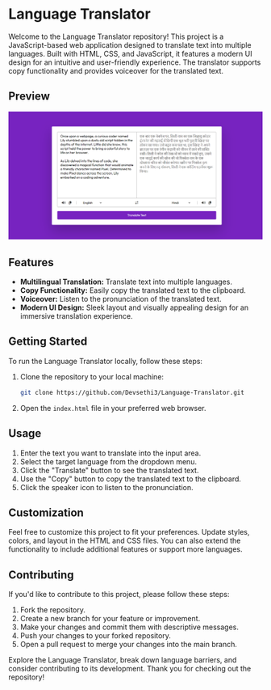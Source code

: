 # Language Translator

Welcome to the Language Translator repository! This project is a JavaScript-based web application designed to translate text into multiple languages. Built with HTML, CSS, and JavaScript, it features a modern UI design for an intuitive and user-friendly experience. The translator supports copy functionality and provides voiceover for the translated text.

## Preview

![Language Translator Preview](Preview.png)

## Features

- **Multilingual Translation:** Translate text into multiple languages.
- **Copy Functionality:** Easily copy the translated text to the clipboard.
- **Voiceover:** Listen to the pronunciation of the translated text.
- **Modern UI Design:** Sleek layout and visually appealing design for an immersive translation experience.

## Getting Started

To run the Language Translator locally, follow these steps:

1. Clone the repository to your local machine:

   ```bash
   git clone https://github.com/Devsethi3/Language-Translator.git
   ```

2. Open the `index.html` file in your preferred web browser.

## Usage

1. Enter the text you want to translate into the input area.
2. Select the target language from the dropdown menu.
3. Click the "Translate" button to see the translated text.
4. Use the "Copy" button to copy the translated text to the clipboard.
5. Click the speaker icon to listen to the pronunciation.

## Customization

Feel free to customize this project to fit your preferences. Update styles, colors, and layout in the HTML and CSS files. You can also extend the functionality to include additional features or support more languages.

## Contributing

If you'd like to contribute to this project, please follow these steps:

1. Fork the repository.
2. Create a new branch for your feature or improvement.
3. Make your changes and commit them with descriptive messages.
4. Push your changes to your forked repository.
5. Open a pull request to merge your changes into the main branch.

Explore the Language Translator, break down language barriers, and consider contributing to its development. Thank you for checking out the repository!